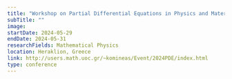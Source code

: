 ```yaml
---
title: "Workshop on Partial Differential Equations in Physics and Materials Science"
subTitle: ""
image:
startDate: 2024-05-29
endDate: 2024-05-31
researchFields: Mathematical Physics
location: Heraklion, Greece
link: http://users.math.uoc.gr/~komineas/Event/2024PDE/index.html
type: conference
---
```

